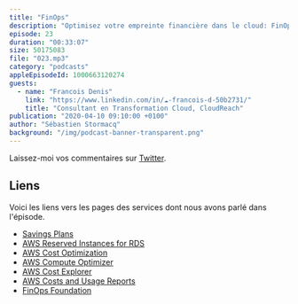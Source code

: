 ```yaml
---
title: "FinOps"
description: "Optimisez votre empreinte financière dans le cloud: FinOps est l'art et la pratique d'optimiser le coût d'une infrastructure cloud, sans ralentir l'innovation ou mettre des barrières aux développeurs.  Découvrez ce nouveau métier de l'informatique fait de technologie, d'ingénierie financière, et de connaissance du (des) métier(s)"
episode: 23
duration: "00:33:07"
size: 50175083
file: "023.mp3"
category: "podcasts"
appleEpisodeId: 1000663120274
guests:
  - name: "Francois Denis"
    link: "https://www.linkedin.com/in/☁-francois-d-50b2731/"
    title: "Consultant en Transformation Cloud, CloudReach"
publication: "2020-04-10 09:10:00 +0100"
author: "Sébastien Stormacq"
background: "/img/podcast-banner-transparent.png"
---
```


Laissez-moi vos commentaires sur [Twitter](https://twitter.com/sebsto).

## Liens

Voici les liens vers les pages des services dont nous avons parlé dans l'épisode.

- [Savings Plans](https://aws.amazon.com/savingsplans/)
- [AWS Reserved Instances for RDS](https://aws.amazon.com/rds/reserved-instances/)
- [AWS Cost Optimization](https://aws.amazon.com/pricing/cost-optimization/)
- [AWS Compute Optimizer](https://aws.amazon.com/compute-optimizer/)
- [AWS Cost Explorer](https://aws.amazon.com/aws-cost-management/aws-cost-explorer/)
- [AWS Costs and Usage Reports](https://docs.aws.amazon.com/cur/latest/userguide/what-is-cur.html)
- [FinOps Foundation](https://www.finops.org/)
